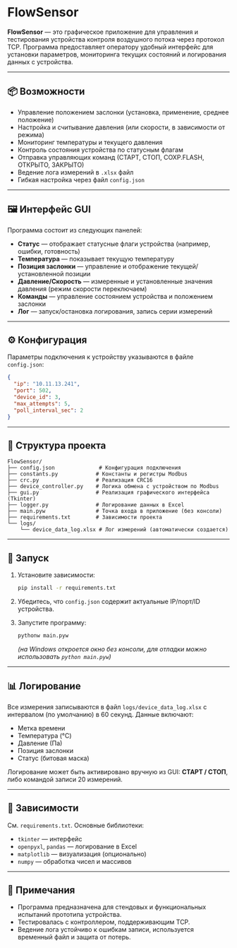 # FlowSensor

**FlowSensor** — это графическое приложение для управления и тестирования устройства контроля воздушного потока через протокол TCP. Программа предоставляет оператору удобный интерфейс для установки параметров, мониторинга текущих состояний и логирования данных с устройства.

---

## 📦 Возможности

- Управление положением заслонки (установка, применение, среднее положение)
- Настройка и считывание давления (или скорости, в зависимости от режима)
- Мониторинг температуры и текущего давления
- Контроль состояния устройства по статусным флагам
- Отправка управляющих команд (СТАРТ, СТОП, СОХР.FLASH, ОТКРЫТО, ЗАКРЫТО)
- Ведение лога измерений в `.xlsx` файл
- Гибкая настройка через файл `config.json`

---

## 🖼️ Интерфейс GUI

Программа состоит из следующих панелей:

- **Статус** — отображает статусные флаги устройства (например, ошибки, готовность)
- **Температура** — показывает текущую температуру
- **Позиция заслонки** — управление и отображение текущей/установленной позиции
- **Давление/Скорость** — измеренные и установленные значения давления (режим скорости переключаем)
- **Команды** — управление состоянием устройства и положением заслонки
- **Лог** — запуск/остановка логирования, запись серии измерений

---

## ⚙️ Конфигурация

Параметры подключения к устройству указываются в файле `config.json`:

```json
{
  "ip": "10.11.13.241",
  "port": 502,
  "device_id": 3,
  "max_attempts": 5,
  "poll_interval_sec": 2
}
```

---

## 📁 Структура проекта

```
FlowSensor/
├── config.json              # Конфигурация подключения
├── constants.py            # Константы и регистры Modbus
├── crc.py                  # Реализация CRC16
├── device_controller.py    # Логика обмена с устройством по Modbus
├── gui.py                  # Реализация графического интерфейса (Tkinter)
├── logger.py               # Логирование данных в Excel
├── main.pyw                # Точка входа в приложение (без консоли)
├── requirements.txt        # Зависимости проекта
└── logs/
    └── device_data_log.xlsx # Лог измерений (автоматически создается)
```

---

## 🚀 Запуск

1. Установите зависимости:
   ```bash
   pip install -r requirements.txt
   ```

2. Убедитесь, что `config.json` содержит актуальные IP/порт/ID устройства.

3. Запустите программу:
   ```bash
   pythonw main.pyw
   ```

   *(на Windows откроется окно без консоли, для отладки можно использовать `python main.pyw`)*

---

## 📊 Логирование

Все измерения записываются в файл `logs/device_data_log.xlsx` с интервалом (по умолчанию) в 60 секунд. Данные включают:

- Метка времени
- Температура (°C)
- Давление (Па)
- Позиция заслонки
- Статус (битовая маска)

Логирование может быть активировано вручную из GUI: **СТАРТ / СТОП**, либо командой записи 20 измерений.

---

## 🧱 Зависимости

См. `requirements.txt`. Основные библиотеки:

- `tkinter` — интерфейс
- `openpyxl`, `pandas` — логирование в Excel
- `matplotlib` — визуализация (опционально)
- `numpy` — обработка чисел и массивов

---

## 📌 Примечания

- Программа предназначена для стендовых и функциональных испытаний прототипа устройства.
- Тестировалась с контроллером, поддерживающим TCP.
- Ведение лога устойчиво к ошибкам записи, используется временный файл и защита от потерь.
